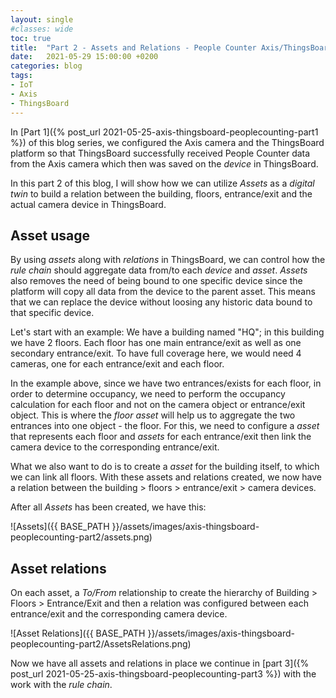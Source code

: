 ```yaml
---
layout: single
#classes: wide
toc: true
title:  "Part 2 - Assets and Relations - People Counter Axis/ThingsBoard"
date:   2021-05-29 15:00:00 +0200
categories: blog
tags: 
- IoT
- Axis
- ThingsBoard
---
```


In [Part 1]({% post_url 2021-05-25-axis-thingsboard-peoplecounting-part1 %}) of this blog series, we configured the Axis camera and the ThingsBoard platform so that ThingsBoard successfully received People Counter data from the Axis camera which then was saved on the *device* in ThingsBoard.

In this part 2 of this blog, I will show how we can utilize *Assets* as a *digital twin* to build a relation between the building, floors, entrance/exit and the actual camera device in ThingsBoard.

## Asset usage

By using *assets* along with *relations* in ThingsBoard, we can control how the *rule chain* should aggregate data from/to each *device* and *asset*. *Assets* also removes the need of being bound to one specific device since the platform will copy all data from the device to the parent asset. This means that we can replace the device without loosing any historic data bound to that specific device.

Let's start with an example: We have a building named "HQ"; in this building we have 2 floors. Each floor has one main entrance/exit as well as one secondary entrance/exit. To have full coverage here, we would need 4 cameras, one for each entrance/exit and each floor.

In the example above, since we have two entrances/exists for each floor, in order to determine occupancy, we need to perform the occupancy calculation for each floor and not on the camera object or entrance/exit object. This is where the *floor asset* will help us to aggregate the two entrances into one object - the floor. For this, we need to configure a *asset* that represents each floor and *assets* for each entrance/exit then link the camera device to the corresponding entrance/exit.

What we also want to do is to create a *asset* for the building itself, to which we can link all floors. With these assets and relations created, we now have a relation between the building > floors > entrance/exit > camera devices.

After all *Assets* has been created, we have this:

![Assets]({{ BASE_PATH }}/assets/images/axis-thingsboard-peoplecounting-part2/assets.png)

## Asset relations

On each asset, a *To/From* relationship to create the hierarchy of Building > Floors > Entrance/Exit and then a relation was configured between each entrance/exit and the corresponding camera device.

![Asset Relations]({{ BASE_PATH }}/assets/images/axis-thingsboard-peoplecounting-part2/AssetsRelations.png)

Now we have all assets and relations in place we continue in [part 3]({% post_url 2021-05-25-axis-thingsboard-peoplecounting-part3 %}) with the work with the *rule chain*.
